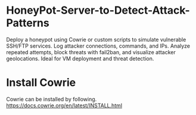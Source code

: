 # HoneyPot-Server-to-Detect-Attack-Patterns
Deploy a honeypot using Cowrie or custom scripts to simulate vulnerable SSH/FTP services. Log attacker connections, commands, and IPs. Analyze repeated attempts, block threats with fail2ban, and visualize attacker geolocations. Ideal for VM deployment and threat detection.

# Install Cowrie
Cowrie can be installed by following. https://docs.cowrie.org/en/latest/INSTALL.html
